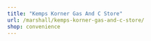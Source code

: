 ```yaml
---
title: "Kemps Korner Gas And C Store"
url: /marshall/kemps-korner-gas-and-c-store/
shop: convenience
---
```

